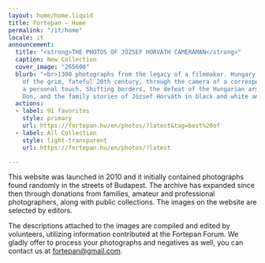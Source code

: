 ```yaml
---
layout: home/home.liquid
title: Fortepan — Home
permalink: "/it/home"
locale: it
announcement:
  title: "<strong>THE PHOTOS OF JÓZSEF HORVÁTH CAMERAMAN</strong>"
  caption: New Collection
  cover_image: "265600"
  blurb: "<br>1300 photographs from the legacy of a filmmaker. Hungary in the middle
    of the grim, fateful 20th century, through the camera of a correspondent with
    a personal touch. Shifting borders, the defeat of the Hungarian army at the river
    Don, and the family stories of József Horváth in black and white and colour."
  actions:
  - label: 91 favorites
    style: primary
    url: https://fortepan.hu/en/photos/?latest&tag=best%20of
  - label: All Collection
    style: light-transparent
    url: https://fortepan.hu/en/photos/?latest

---
```

This website was launched in 2010 and it initially contained photographs found randomly in the streets of Budapest. The archive has expanded since then through donations from families, amateur and professional photographers, along with public collections. The images on the website are selected by editors.

The descriptions attached to the images are compiled and edited by volunteers, utilizing information contributed at the Fortepan Forum. We gladly offer to process your photographs and negatives as well, you can contact us at [fortepan@gmail.com](mailto:fortepan@gmail.com).